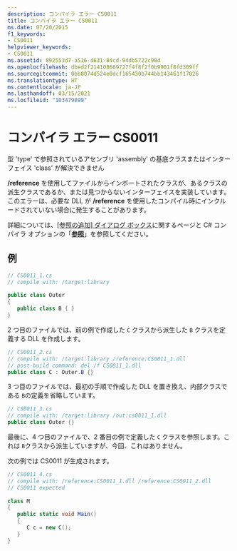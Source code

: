 ```yaml
---
description: コンパイラ エラー CS0011
title: コンパイラ エラー CS0011
ms.date: 07/20/2015
f1_keywords:
- CS0011
helpviewer_keywords:
- CS0011
ms.assetid: 892553d7-a516-4631-84cd-94db5722c90d
ms.openlocfilehash: dbed2f214108669727f4f8f2f0b9901f8fd309ff
ms.sourcegitcommit: 0bb8074d524e0dcf165430b744bb143461f17026
ms.translationtype: HT
ms.contentlocale: ja-JP
ms.lasthandoff: 03/15/2021
ms.locfileid: "103479899"
---
```

# <a name="compiler-error-cs0011"></a>コンパイラ エラー CS0011

型 'type' で参照されているアセンブリ 'assembly' の基底クラスまたはインターフェイス 'class' が解決できません  
  
 **/reference** を使用してファイルからインポートされたクラスが、あるクラスの派生クラスであるか、または見つからないインターフェイスを実装しています。 このエラーは、必要な DLL が **/reference** を使用したコンパイル時にインクルードされていない場合に発生することがあります。  
  
 詳細については、[[参照の追加] ダイアログ ボックス](/visualstudio/ide/how-to-add-or-remove-references-by-using-the-reference-manager)に関するページと C# コンパイラ オプションの「[**参照**](../language-reference/compiler-options/inputs.md#references)」を参照してください。  
  
## <a name="examples"></a>例  
  
```csharp  
// CS0011_1.cs  
// compile with: /target:library  
  
public class Outer
{  
   public class B { }  
}  
```  
  
 2 つ目のファイルでは、前の例で作成した `C` クラスから派生した `B` クラスを定義する DLL を作成します。  
  
```csharp  
// CS0011_2.cs  
// compile with: /target:library /reference:CS0011_1.dll  
// post-build command: del /f CS0011_1.dll  
public class C : Outer.B {}  
```  
  
 3 つ目のファイルでは、最初の手順で作成した DLL を置き換え、内部クラスである `B`の定義を省略しています。  
  
```csharp  
// CS0011_3.cs  
// compile with: /target:library /out:cs0011_1.dll  
public class Outer {}  
```  
  
 最後に、4 つ目のファイルで、2 番目の例で定義した `C` クラスを参照します。これは `B`クラスから派生していますが、今回、これはありません。  
  
 次の例では CS0011 が生成されます。  
  
```csharp  
// CS0011_4.cs  
// compile with: /reference:CS0011_1.dll /reference:CS0011_2.dll  
// CS0011 expected  
  
class M  
{  
   public static void Main()  
   {  
      C c = new C();  
   }  
}  
```  
